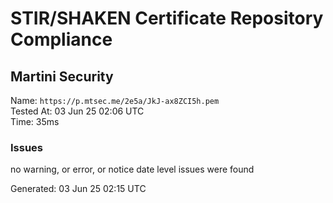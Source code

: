 # STIR/SHAKEN Certificate Repository Compliance

## Martini Security

Name: `https://p.mtsec.me/2e5a/JkJ-ax8ZCI5h.pem`\
Tested At: 03 Jun 25 02:06 UTC\
Time: 35ms

### Issues

no warning, or error, or notice date level issues were found

Generated: 03 Jun 25 02:15 UTC
